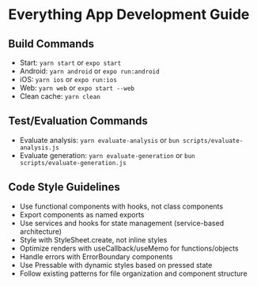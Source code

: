# Everything App Development Guide

## Build Commands
- Start: `yarn start` or `expo start`
- Android: `yarn android` or `expo run:android`
- iOS: `yarn ios` or `expo run:ios`
- Web: `yarn web` or `expo start --web`
- Clean cache: `yarn clean`

## Test/Evaluation Commands
- Evaluate analysis: `yarn evaluate-analysis` or `bun scripts/evaluate-analysis.js`
- Evaluate generation: `yarn evaluate-generation` or `bun scripts/evaluate-generation.js`

## Code Style Guidelines
- Use functional components with hooks, not class components
- Export components as named exports
- Use services and hooks for state management (service-based architecture)
- Style with StyleSheet.create, not inline styles
- Optimize renders with useCallback/useMemo for functions/objects
- Handle errors with ErrorBoundary components
- Use Pressable with dynamic styles based on pressed state
- Follow existing patterns for file organization and component structure